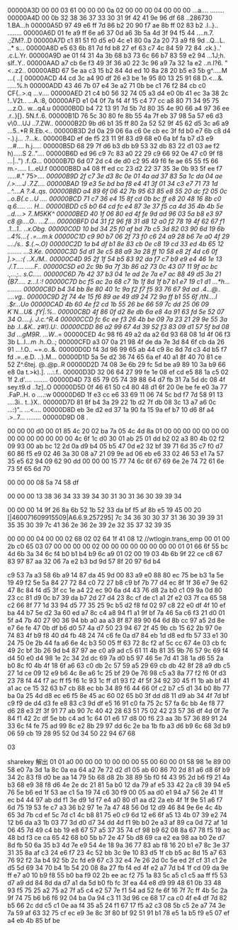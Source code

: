 00000A3D  00 00 03 61 00 00 00 0a  02 00 00 00 04 00 00 00   ...a.... ........
00000A4D  00 0b 32 38 36 37 33 30  31
                                      9f 42 41 9e 96 df 68   ..286730 1.BA...h
00000A5D  97 49 e6 ff 7d 86 b2 20  90 f7 ae 8b ff 02 83 b2   .I..}..  ........
00000A6D  01 fe a9 ff 6e a6 37 0d  a6 3b 5a 4d 3f 94 f5 44   ....n.7. .;ZM?..D
00000A7D  c1 81 51 f0 d5 e0 4c e1  80 0a 2a 20 73 a9 f8 9d   ..Q...L. ..* s...
00000A8D  e5 63 6b 81 7d fd b8 27  ef 63 c7 4c 84 59 72 84   .ck.}..' .c.L.Yr.
00000A9D  ae 01 f4 31 4a 3b 68 b3  73 6c 66 b7 83 59 e2 94   ...1J;h. slf..Y..
00000AAD  a7 cb 6e f3 49 3f 36 a0  22 3c 96 a9 7a 32 1a e2   ..n.I?6. "<..z2..
00000ABD  67 5e aa c3 15 b2 84 4d  ed 10 8a 28 20 b5 e3 5b   g^.....M ...( ..[
00000ACD  44 cd 3c a4 90 df 26 e3  be 1e 95 80 13 25 91 68   D.<...&. .....%.h
00000ADD  43 46 7b 07 e4 3e a2 71  0b be c1 76 f2 84 cb c0   CF{..>.q ...v....
00000AED  21 c4 b0 56 32 74 05 a3  d4 e0 0b 41 ec 3a 38 2c   !..V2t.. ...A.:8,
00000AFD  e1 04 0f 7a f4 4f 15 c4  77 cc a8 80 71 34 95 75   ...z.O.. w...q4.u
00000B0D  b4 72 13 91 7d 5b 7d 80  35 4e 90 66 a4 97 36 ee   .r..}[}. 5N.f..6.
00000B1D  76 5c 30 80 fe 8b 55 4a  7f eb 37 98 5a 57 e6 d3   v\0...UJ ..7.ZW..
00000B2D  9b d6 b1 35 ff 80 2a 52  52 9f 45 62 d5 3c a6 a9   ...5..*R R.Eb.<..
00000B3D  2d 0a 29 06 6a c6 0e cb  ec 3f fd b0 e7 6b c8 d4   -.).j... .?...k..
00000B4D  ef de f5 23 11 9f 83 d9  68 e0 6a bf fa b7 d3 e9   ...#.... h.j.....
00000B5D  68 29 7f d6 b3 db b9 53  32 db 83 22 d1 03 ae f2   h).....S 2.."....
00000B6D  ed 96 c9 7c 83 a0 22 29  c9 66 92 0e 47 c0 9f f8   ...|..") .f..G...
00000B7D  6d 07 2d c4 de d0 c2 95  49 f6 fe ae 65 55 f5 66   m.-..... I...eU.f
00000B8D  a4 08 ff ed cc 23 d2 22  37 35 3e 0b 93 5f ee f7   .....#." 75>.._..
00000B9D  2f c7 3e d3 8c 0e 01 4a  ad 37 83 5a 1c da 04 ae   /.>....J .7.Z....
00000BAD  19 e3 5e bd ba f8 e4 41  3f 01 34 c3 e7 71 73 1d   ..^....A ?.4..qs.
00000BBD  a4 89 6f 06 42 7b 95 63  85 e8 55 20 dc f2 05 0c   ..o.B{.c ..U ....
00000BCD  71 c7 36 e4 15 8f cd 0b  bc ff e8 20 48 16 8b c0   q.6..... ... H...
00000BDD  c5 b0 64 cd fc e4 87 3e  37 f5 ca 4d 35 4b 4b 5e   ..d....> 7..M5KK^
00000BED  40 1f 06 80 ed 4f fe 9d  ad 96 03 5a b8 e3 97 c8   @....O.. ...Z....
00000BFD  04 31 f2 96 f8 31 d8 12  a0 f2 78 19 4f 62 67 f1   .1...1.. ..x.Obg.
00000C0D  10 bd 34 25 f0 af bd 7b  c5 3d 82 03 90 6d 19 6b   ..4%...{ .=...m.k
00000C1D  c9 90 b7 06 2f 73 f0 c6  24 a9 28 b6 7e a0 4f 29   ..../s.. $.(.~.O)
00000C2D  1a b4 df b1 8e 83 cb 0e  c8 19 cd 33 ed 4b 65 12   ........ ...3.Ke.
00000C3D  5d d1 3e c5 88 a9 3a 28  ff 10 58 e8 2f 4d c6 0f   ].>...:( ..X./M..
00000C4D  95 2f 1f 54 b5 83 92 da  f7 c7 b9 e9 e4 46 1e 13   ./.T.... .....F..
00000C5D  e0 2c 9b 9a 7f 3b 86 a2  73 0c 43 07 11 9f ac bc   .,...;.. s.C.....
00000C6D  7b 42 37 b3 04 1e ad 2e  7a e7 ac 88 49 d5 3a 21   {B7..... z...I.:!
00000C7D  bc f5 ac 2a 68 c7 1b 1f  8d 1f b7 b1 e7 19 c1 d1   ...*h... ........
00000C8D  b4 34 bb 8e 80 40 1c 9a  f2 f7 f5 93 76 67 9d ad   .4...@.. ....vg..
00000C9D  2f 74 4e 15 f6 89 ae 49  d9 24 72 9a ff b1 55 6f   /tN....I .$r...Uo
00000CAD  4b 60 4e f2 cd 1b 55 26  be 66 59 7c dd 25 06 09   K`N...U& .fY|.%..
00000CBD  4f 86 0f d2 8e db 6a e8  4a 91 63 fd 5e 52 07 34   O.....j. J.c.^R.4
00000CCD  fc 6c ee f3 26 4b be 09  7a 23 21 29 9e 55 3a bb   .l..&K.. z#!).U:.
00000CDD  86 a2 99 67 4d 39 52 f3  83 09 d1 57 5f bd 08 3d   ...gM9R. ...W_..=
00000CED  4c 98 f6 49 a2 da a2 6d  93 68 08 1d 4f 06 f3 3b   L..I...m .h..O..;
00000CFD  a3 07 0a 21 98 4f de da  7e 3d 84 6f cb da 26 91   ...!.O.. ~=.o..&.
00000D0D  f4 3d 96 99 65 ab 44 c9  8c 8d 7d c3 4d b5 f7 fd   .=..e.D. ..}.M...
00000D1D  5a 5e d2 36 74 65 6a ef  40 a1 8f 40 70 81 ce 52   Z^.6tej. @..@p..R
00000D2D  74 08 3e 6b 29 fc 5d be  a9 89 10 3a b9 66 e8 0a   t.>k).]. ...:.f..
00000D3D  32 06 64 27 99 fe 1e 08  ef cd e5 88 1a c5 02 1f   2.d'.... ........
00000D4D  73 65 79 05 74 39 88 64  d7 fb 31 7a 5d dc 08 4f   sey.t9.d ..1z]..O
00000D5D  0f 46 61 50 c4 80 48 d1  6f 20 0e be fe e0 3a 77   .FaP..H. o ....:w
00000D6D  1f e3 cc e6 33 69 11 06  74 5c bd f7 7d 58 91 13   ....3i.. t\..}X..
00000D7D  81 8f b4 3a 29 22 1b d2  7f db 08 3c 13 a7 a6 0c   ...:)".. ...<....
00000D8D  eb 3e d2 ed 37 1a 90 fa  15 9a ef b7 10 d6 8f a4   .>..7... ........
00000D9D  08                                                 .

00 00 00 d0 00 01 85 4c 20 02 ba 7a 05 4c 4d 8a
01 00 00 00 00 00 00 00 00 00 00 00 00 00 00 4c
6f 1c d0 30 01 ab 25 01 dd b2 02 a3 80 4b 02 f2
09 93 00 ab bc 12 2d 0a d9 b4 05 b5 47 0d e2 32
bf 39 71 6d 35 c7 f0 d7 60 86 f5 e9 02 46 3a 30
08 a7 21 09 9e ad 06 eb e6 33 02 46 53 e1 7a 57
35 e5 62 94 09 62 90 dd
00 00 00 15
77 74 6c 6f 67 69 6e 2e 74 72 61 6e 73 5f 65 6d 70

00 00 00 08
5a 74 58 df

00 00 00 13
38 36 34 33 39 34 30 31 30 31 36 30 39 39 34

00 00 00 14
9f 26 8a 6b 52 1b 52 33 da bf f5 af 8b e5 19 45
00 20 [|460071609915509|A6.6.9.257295]
7c 34 36 30 30 37 31 36 30 39 39 31 35 35 30 39 7c 41 36 2e 36 2e 39 2e 32 35 37 32 39 35

00 00 00 04
00 00 02 68 02 02 64
1f 41
08 12 //wtlogin.trans_emp
00 01
00 2b c0 65
03 07 00 00 00 00 02 00 00 00 00 00 00 00 00
01 01
66 6f 55 bc 4d 6b 3a 34 6c f4 b0 b1 b4 b9 6c a9
01 02
00 19
03 4b 6b 9f 22 ce c8 67 83 97 87 aa 32 06 7a e2
b3 bd 9d 57 8f 20 97 6d b4

c9 53 7a a3 58 6b a9 14 87 da 45 9d 00 83 a9 e0 88
80 ec 75 be b3 1a 5e 19 49 f2 5e 5a 84 27 72 84
c0 72 27 b8 c9 bf 7b 77 d4 ec 8f 1f 36 e7 9e 62
47 8c 84 f4 d5 3f cc 1e a4 22 ec 90 6a d4 43 76
d8 2a b0 c1 09 9a 0d 80 23 cc 81 d9 0c b7 39 da
b7 2d 27 d4 23 8c cf de c1 a1 2f e2 03 7f ca 65
58 c2 66 8f 77 1d 33 94 d5 77 35 25 9c b5 d2 f8
fd 02 97 c8 22 e0 df 4f 10 ef ba 44 b7 5e d2 3a
60 ed a7 8c c4 a8 94 f1 a1 9f bf 7a 46 5a c6 f3
21 d0 01 5f a4 7b 40 27 90 36 94 bb a0 aa a3 8f
87 89 90 64 6d 8b cc 97 a5 2d 8e e7 6e fe 47 0b
df b6 d0 57 4a d7 50 23 94 67 2f 45 9b cb 15 62
2b 97 0e 74 83 4f b9 f8 40 d4 fb 48 24 74 c6 fe
0a d7 84 eb 1d d8 ed fb 57 33 e1 30 24 75 0e 2b
44 fa a6 6e 4c b3 50 05 ff 63 72 8c f2 af 5c cc
67 4e 03 cb fc 49 2c bf 3b 26 9d b4 87 97 ae c0
a9 ad c5 61 11 4b 81 35 9b 76 57 9c 69 f4 d4 50
e0 d4 98 1e 2c 34 2d dc 69 7a d0 b5 97 46 5e 7d
41 38 1a d6 55 2a b0 8c f0 4b 4f 18 6f a6 63 c0
db 2c 57 59 a5 29 69 cb db 42 8f 28 a9 db c5 27
1d ce 09 12 e9 b6 4c 8e a6 1c 25 bf 29 0e 76 98
c5 a3 8a 77 f2 f6 0f d3 23 78 f4 44 f7 ac ff f5
f6 1c 93 1c ff d1 93 f2 4f 5f 34 92 30 45 f1 1b
ab bf 41 a1 ac ce 15 32 63 b7 cb 88 ec bb 34 89
f6 44 66 0f c2 b7 c5 d1 34 b0 8b 77 ba 0a 25 4d
d8 ec e6 f5 8e 45 ac 60 02 65 b0 3f dd d8 11 d9
ab 34 4f 7d bf c9 f9 de d4 d3 fe e8 83 c3 9d df
e5 16 91 c0 fa 75 2c 57 fa 6c bb 4e f8 77 d6 28
e3 2f 3f 91 77 ab 90 7c 40 42 28 63 51 75 02 42
23 57 36 df 4d 0f 7e 84 f1 42 2c df 5e bb c4 ad
1c 64 01 e6 17 d8 00 f6 23 aa 3b 57 36 89 91 24
33 6c f4 fe 75 ad 99 8c e2 8b 29 97 dd 6c 2e ba
1b fb a3 d6 b9 6c 68 3d b9 06 59 cb 19 28 95 52
0d 34 50 22 94 67 68

03

sharekey 解出
01 01 a0 00 00 00 10 00 00 00 55 00 60 00 01 58
98 1e 89 00 58 e0 7a 3d 1a 8c 0a ea 64 a2 7e 72
d2 d1 05 ab 60 86 70 2d 81 a6 d8 6f b9 34 2c 83
f8 d0 be aa 14 79 5b 68 d8 2b 38 89 5b f0 f4 43
95 2d b6 f9 21 4a b3 68 e9 38 f8 d6 4e 2e dc 21
81 5a b0 12 da 79 af e5 33 42 2a c8 39 94 e5 76
5e b6 ed 1f 53 ae c1 5a 19 74 c6 30 f9 00 05 aa
d0 e1 94 a7 56 2e 41 1f ec b4 44 97 ab dd f1 3e
d9 1d f7 e4 a0 80 d1 aa d2 2a eb 4f 1f 9e 51 a6
f7 6d 75 19 53 fe c7 a3 36 b2 97 1e 7a 47 48 56
0d 12 d9 46 84 9e 6e 4c 4b 65 3d 7b cd ef 5c 7d
c1 4c b8 81 75 e0 c9 6d 12 e6 6f a5 13 4b 07 39
e2 74 12 b6 da a3 1b 03 77 3d d0 d7 34 dd 4d f1
9b b0 2e a3 af 89 ca 0d 72 af 1d 06 45 7d 49 c4
bb 19 e8 67 57 a5 37 35 74 cf 98 b9 62 08 8a 67
78 f5 19 ac 48 bd f3 ce ca 65 42 68 b0 5b b7 2e
47 5b d8 69 ca e2 ea 98 aa b0 2e d7 8d fb 50 6a
35 b3 4d 7e e9 54 4e 18 9a 36 77 83 ab f8 16 20
b1 e7 8c 3e 37 31 35 8a af c3 24 e6 f7 23 4c 52
bb 3c 9e 10 83 d5 1f cb b5 ac 8d 15 a7 63 76 92
f2 3a b4 92 5b 2c fd e9 67 c3 32 e4 7e 26 2d 0c
5e ed 2f cf 31 c1 2e d5 5d 69 34 70 b4 1b 54 20
08 8a 27 fb f4 ed 4f e2 a7 7d b4 1f cd 09 da 9e
ff e7 a0 10 b9 f8 55 b0 ba f9 02 2b ee ac f2 75
1a 83 5c a5 c1 c5 aa ff f5 53 d7 a9 dd 84 8d da
d7 a1 da 5d b0 fb fc 3f ea 44 e8 d9 99 48 61 0b
33 48 93 f5 75 25 a2 75 a2 7f a5 c4 e2 57 7e f1
54 ad 52 fe 6f 16 7f 7c ff 4b 5c 2a 9f 74 75 b6
b6 f6 92 04 ba 0a 94 c3 11 3d 96 ce 68 17 ca c0
4f e4 df 7d 82 b5 66 2c dd c5 c1 0e aa f4 35 a5
24 f1 67 17 f5 a2 c3 08 5b c5 2e a7 74 3e 7a 59
af 63 32 75 cf ec e9 3e 8c 3f 80 bf 92 51 91 b1
78 e5 1a b5 f9 e5 07 ef a4 eb 4b 85 bf be
